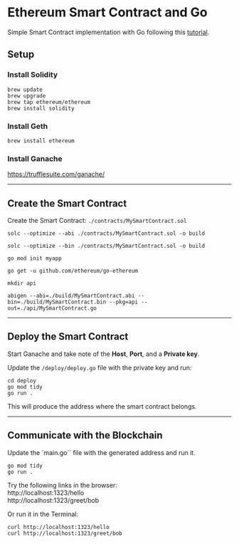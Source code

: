 # Ethereum Smart Contract and Go

Simple Smart Contract implementation with Go following this [tutorial](https://towardsdev.com/creating-a-simple-ethereum-smart-contract-in-golang-138b9439f64e).

## Setup

### Install Solidity
```console
brew update
brew upgrade
brew tap ethereum/ethereum
brew install solidity
```

### Install Geth
```console
brew install ethereum
```

### Install Ganache
https://trufflesuite.com/ganache/

--- 

## Create the Smart Contract

Create the Smart Contract: `./contracts/MySmartContract.sol`

```console
solc --optimize --abi ./contracts/MySmartContract.sol -o build

solc --optimize --bin ./contracts/MySmartContract.sol -o build

```

```console
go mod init myapp

go get -u github.com/ethereum/go-ethereum

mkdir api

abigen --abi=./build/MySmartContract.abi --bin=./build/MySmartContract.bin --pkg=api --out=./api/MySmartContract.go
```

---

## Deploy the Smart Contract

Start Ganache and take note of the **Host**, **Port**, and a **Private key**.  

Update the `/deploy/deploy.go` file with the private key and run:
```console
cd deploy
go mod tidy
go run .
```

This will produce the address where the smart contract belongs.  

---

## Communicate with the Blockchain

Update the `main.go`` file with the generated address and run it.
```console
go mod tidy
go run .
```

Try the following links in the browser:  
http://localhost:1323/hello  
http://localhost:1323/greet/bob

Or run it in the Terminal:
```console
curl http://localhost:1323/hello
curl http://localhost:1323/greet/bob
```
